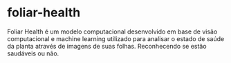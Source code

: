 # foliar-health

Foliar Health é um modelo computacional desenvolvido em base de visão computacional e machine learning utilizado para analisar o estado de saúde da planta através de imagens de suas folhas. Reconhecendo se estão saudáveis ou não.
